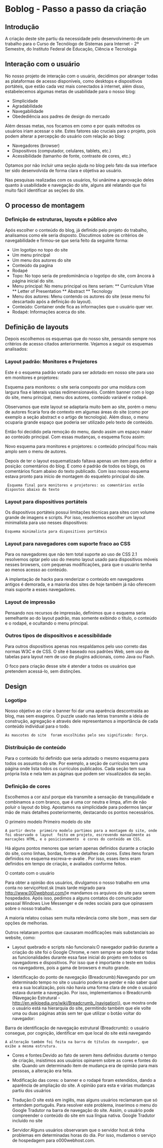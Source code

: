 
# Boblog - Passo a passo da criação

## Introdução
   
   A criação deste site partiu da necessidade pelo desenvolvimento de um  trabalho para o Curso de Tecnólogo de Sistemas para Internet - 2º Semestre, do  Instituto Federal de Educação, Ciência e Tecnologia
   
## Interação com o  usuário

   No nosso projeto de interação com o usuário,  decidimos por abranger todas as plataformas de acesso disponíveis, como  desktops e dispositivos portáteis, que estão cada vez mais conectados à  internet, além disso, estabelecemos algumas metas de usabilidade para o nosso  blog:
   
* Simplicidade
* Agradabilidade
* Navegabilidade
* Obedediência aos padres de design do mercado

Além dessas metas, nos focamos em como  e por quais métodos os usuários iriam acessar o site. Estes fatores são  cruciais para o projeto, pois podem alterar a percepção do usuário com relação  ao blog:
   
* Navegadores (browser)
* Dispositivos (computador, celulares, tablets, etc.)
* Acessibilidade (tamanho de fonte, contraste de cores, etc.)

Optamos por não incluir uma seção  ajuda  no blog  pelo fato da sua interface ter sido desenvolvida de forma clara e objetiva ao  usuário.

Nas pesquisas realizadas com os usuários, foi  unânime a  aprovação  deles quanto à usabilidade e navegação do site, alguns  até relatando que foi muito fácil identificar as seções do site.
    
## O processo de montagem

### Definição de estruturas, layouts e público alvo

Após escolher o conteúdo do blog, já  definido pelo projeto do trabalho, analisamos como ele seria disposto. Discutimos  sobre os critérios de navegabilidade e firmou-se que seria feito da seguinte  forma:
   
* Um logotipo no topo do site
* Um menu principal
* Um menu dos autores do site
* Conteúdo da pagina
* Rodapé
* Topo: No topo seria de predominância o logotipo do site, com âncora à página inicial do site.
* Menu principal: No menu principal os itens seriam:
**  Curriculum Vitae
** Letter of Presentation
** Abstract
** Tecnology
* Menu dos autores: Menu contendo os autores do site (esse menu foi descartado após a definição do layout).
* Conteúdo: Container onde fica as informações que o usuário quer ver.
* Rodapé: Informações acerca do site.
 
##   Definição de  layouts

Depois escolhemos os  esquemas que do nosso site, pensando sempre nos critérios de acesso  citados anteriormente. Vejamos a seguir os esquemas analisados:
###   Layout padrão: Monitores e Projetores

Este é o esquema padrão votado para ser adotado em nosso site para uso em monitores e projetores:
    
Esquema para monitores: o site seria composto por uma moldura com largura fixa e laterais vazias redimensionavéis. Contém banner com o logo do site, menu principal, menu dos autores, conteúdo variável e rodapé.
    
Observamos que este layout se adaptaria muito bem ao site, porém o menu de autores ficaria fora de contexto em algumas áreas do site (como por exemplo a seção abstract e o artigo de tecnologia). Além disso, o menu ocuparia grande espaço que poderia ser utilizado pelo texto de conteúdo.
    
  Então foi decidido pela remoção do menu, dando assim um espaço maior ao conteúdo principal. Com essas mudanças, o esquema ficou assim:
    
  Novo esquema para monitores e projetores: o conteúdo principal ficou mais amplo sem o menu de autores.
    
  Depois de ter o layout esquematizado faltava apenas um item para definir a posição: comentários do blog. E como é padrão de todos os blogs, os comentários ficam abaixo do texto publicado. Com isso nosso esquema estava pronto para início de montagem do esqueleto principal do site.
     
     Esquema final para monitores e projetores: os comentários estão dispostos abaixo do texto
   
### Layout para dispositivos portáteis

  Os dispositivos portáteis possui limitações técnicas para sites com volume grande de imagens e scripts. Por isso, resolvemos escolher um layout minimalista para uso nesses dispositivos:
    
    Esquema minimalista para dispositivos portáteis
     
### Layout para navegadores com suporte fraco ao CSS

   Para os navegadores  que não tem total suporte ao uso de CSS 2.1 resolvemos optar pelo uso do mesmo  layout usado para dispositivos móveis nesses browsers, com pequenas  modificações, para que o usuário tenha ao menos acesso ao conteúdo.
   
   A implantação de  hacks para renderizar o conteúdo em navegadores antigos é demorada, e a maioria  dos sites de hoje também já não oferecem mais suporte a esses navegadores.
   
### Layout de impressão

   Pensando nos recursos  de impressão, definimos que o esquema seria semelhante ao do layout padrão, mas  somente exibindo o título, o conteúdo e o rodapé, e ocultando o menu principal.
   
### Outros tipos de dispositivos e acessibildade

   Para outros  dispositivos apenas nos respaldamos pelo uso correto das normas W3C e de CSS. O  site é baseado nos padrões Web, sem uso de tabelas para layout nem de uso de  plugins adicionais, como Java ou Flash.
   
   O foco para criação  desse site é atender a todos os usuários que pretendem acessá-lo, sem  distinções.
## Design

### Logotipo

  Nosso objetivo ao  criar o banner foi dar uma aparência descontraída ao blog, mas sem exageros. O  puzzle usado nas letras transmite a ideia de construção, agregação e através  dele representamos a importância de cada conteúdo individual para o todo.
    
    As mascotes do site  foram escolhidas pelo seu significado: força.
    
### Distribuição de conteúdo

   Para o conteúdo foi definido que seria adotado o mesmo esquema para  todos os assuntos do site. Por exemplo, a seção de currículos tem uma página  onde lista todos os currículos publicados. Cada seção tem sua própria lista e  nela tem as páginas que podem ser visualizados da seção.
###   Definição de cores
   Escolhemos a cor azul porque ela transmite a sensação de tranquilidade e  combinamos a com branco, que é uma cor neutra e limpa, afim de não poluir o  layout do blog. Apostamos na simplicidade para podermos lançar mão de mais  detalhes posteriormente, destacando os pontos necessários.
   
   O primeiro modelo
    Primeiro modelo do site
    
    A partir deste  primeiro modelo partimos para a montagem do site, onde foi observado o layout  feito em projeto, escrevendo manualmente as marcações HTML, e o posicionamento  e cores do conteúdo em CSS.
   
   Há alguns pontos  menores que seriam apenas definidos durante a criação do site, como linhas,  bordas, fontes e detalhes de cores. Estes itens foram definidos no esquema   escreva-e-avalie . Por isso, esses itens eram definidos em tempo de  criação, e avaliados conforme feitos.
   
   O contato com o usuário
   
   Para obter a opinião  dos usuários, divulgamos o nosso trabalho em uma conta no serviçoHost.sk (mais tarde migrado  para http://www.000webhost.com/)e mandamos os  arquivos do site para serem hospedados. Após isso, pedimos a alguns contatos do  comunicador pessoal Windows Live Messenger e de redes sociais para que  opinassem sobre o nosso trabalho.
   
   A maioria relatou  coisas sem muita relevância como  site bom , mas sem dar opções de  melhorias.
   
   Outros relataram  pontos que causaram modificações mais substanciais ao website, como:
*  Layout quebrado e  scripts não funcionais:O navegador padrão durante a criação do  site foi o Google Chrome, e nem sempre se pode testar todas as funcionalidades  durante essa fase inicial do projeto em todos os navegadores e dispositivos.  Por isso que é importante o teste em todos os navegadores, pois a gama de  browsers é muito grande.
  
* Identificação do  ponto de navegação (Breadcrumb):Navegando por um determinado tempo no  site o usuário poderia se perder e não saber qual era a sua localização, pois  não havia uma forma clara de onde o usuário estava durante a navegação. Por  isso, implementamos o Breadcrumb (Navegação Estrutural - http://en.wikipedia.org/wiki/Breadcrumb_(navigation)), que mostra onde o  usuário está na hierarquia do site, permitindo também que ele volte uma ou duas  páginas atrás sem ter que utilizar o botão voltar do navegador:
     
Barra de identificação de navegação estrutural (Breadcrumb): o usuário consegue, por cognição, identificar em que local do site está navegando

    A alteração também foi feita na barra de títulos do navegador, que exibe a mesma estrutura.
* Cores e fontes:Devido ao fato de serem  itens definidos durante o tempo de criação, insistimos aos usuários opinarem  sobre as cores e fontes do site. Quando um determinado item de mudança era de  opinião para mais pessoas, a alteração era feita.
* Modificação das cores: o banner e o rodapé foram estendidos, dando a aparência de ampliação do site.
 A opinião para esta e várias mudanças partiu dos usuários

* Tradução:O site está em  inglês, mas alguns usuários reclamaram que só entendem português. Para resolver  este problema, inserimos o menu do Google Tradutor na barra de navegação do  site. Assim, o usuário pode compreender o conteúdo do site em sua língua  nativa.
     Google Tradutor incluído no site
*  Servidor:Alguns usuários observaram que o servidor host.sk tinha problemas em determinadas horas do dia. Por  isso, mudamos o serviço de hospedagem para o000webhost.com.
